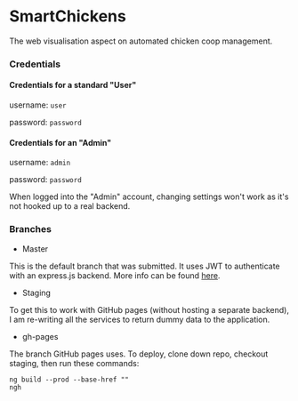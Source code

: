 # SmartChickens

The web visualisation aspect on automated chicken coop management.

### Credentials

#### Credentials for a standard "User"

username: `user`

password: `password`

#### Credentials for an "Admin"

username: `admin`

password: `password`

When logged into the "Admin" account, changing settings won't work as it's not hooked up to a real backend.

### Branches

* Master

This is the default branch that was submitted. It uses JWT to authenticate with an express.js backend. More info can be found [here](https://joannaz.github.io/corpus/#header-n4366).

* Staging

To get this to work with GitHub pages (without hosting a separate backend), I am re-writing all the services to return dummy data to the application. 

* gh-pages

The branch GitHub pages uses. To deploy, clone down repo, checkout staging, then run these commands:

```
ng build --prod --base-href ""  
ngh
```
